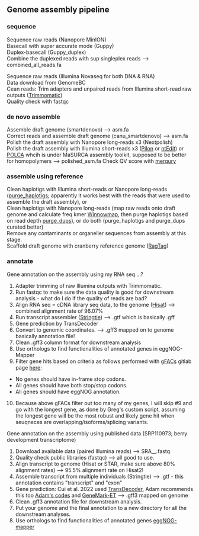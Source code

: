 ## Genome assembly pipeline 

### sequence ###
Sequence raw reads (Nanopore MinION) \
Basecall with super accurate mode (Guppy) \
Duplex-basecall (Guppy_duplex) \
Combine the duplexed reads with sup singleplex reads --> combined_all_reads.fa

Sequence raw reads (Illumina Novaseq for both DNA & RNA) \
Data download from GenomeBC \
Cean reads: Trim adapters and unpaired reads from Illumina short-read raw outputs ([Trimmomatic](https://github.com/usadellab/Trimmomatic)) \
Quality check with fastqc

### de novo assemble ###
Assemble draft genome (smartdenovo) --> asm.fa \
Correct reads and assemble draft genome (canu_smartdenovo) --> asm.fa \
Polish the draft assembly with Nanopore long-reads x3 (Nextpolish) \
Polish the draft assembly with Illumina short-reads x3 ([Pilon](https://github.com/broadinstitute/pilon/wiki) or [ntEdit](https://github.com/bcgsc/ntEdit)) or [POLCA](https://github.com/alekseyzimin/masurca) whcih is under MaSURCA assembly toolkit, supposed to be better for homopolymers --> polished_asm.fa
Check QV score with [merqury](https://github.com/marbl/merqury)

### assemble using reference ###
Clean haplotigs with Illumina short-reads or Nanopore long-reads ([purge_haplotigs](https://bitbucket.org/mroachawri/purge_haplotigs/src/master/); apparently it works best with the reads that were used to assemble the draft assembly), or \
Clean haplotigs with Nanopore long-reads (map raw reads onto draft genome and calculate freq kmer [Winnowmap](https://github.com/marbl/Winnowmap), then purge haplotigs based on read depth [purge_dups](https://github.com/dfguan/purge_dups)), or do both (purge_haplotigs and purge_dups curated better) \
Remove any contaminants or organeller sequences from assembly at this stage. \
Scaffold draft genome with cranberry reference genome ([RagTag](https://github.com/malonge/RagTag/wiki))

### annotate ###
Gene annotation on the assembly using my RNA seq ...?
1. Adapter trimming of raw Illumina outputs with Trimmomatic. 
2. Run fastqc to make sure the data quality is good for downstream analysis - what do I do if the quality of reads are bad? 
3. Align RNA seq = cDNA library seq data, to the genome ([Hisat](http://daehwankimlab.github.io/hisat2/manual/)) --> combined alignment rate of 96.07%
4. Run transcript assembler ([Stringtie](https://ccb.jhu.edu/software/stringtie/index.shtml?t=manual)) --> .gtf which is basically .gff
5. Gene prediction by TransDecoder
6. Convert to genomic coordinates. --> .gff3 mapped on to genome basically annotation file!
7. Clean .gff3 column format for downstream analysis 
8. Use orthologs to find functionalities of annotated genes in eggNOG-Mapper
9. Filter gene hits based on criteria as follows performed with [gFACs](https://www.ncbi.nlm.nih.gov/pmc/articles/PMC6818179/) gitlab page [here](https://gitlab.com/PlantGenomicsLab/gFACs/-/blob/master/run_sample.sh): 
- No genes should have in-frame stop codons. 
- All genes should have both stop/stop codons. 
- All genes should have eggNOG annotation. 
10. Because above gFACs filter out too many of my genes, I will skip #9 and go with the longest gene, as done by Greg's custom script, assuming the longest gene will be the most robust and likely gene hit when seuqneces are overlapping/isoforms/splicing variants. 


Gene annotation on the assembly using published data (SRP110973; berry development transcriptome)
1. Download available data (paired Illumina reads) --> SRA__.fastq 
2. Quality check public libraries (fastqc) --> all good to use. 
3. Align transcript to genome (Hisat or STAR, make sure above 80% alignment rates) --> 95.5% alignment rate on Hisat2! 
4. Assemble transcript from multiple individuals (Stringtie) --> .gtf - this annotation contains "transcript" and "exon" 
5. Gene prediction: Cui et al. 2022 used [TransDecoder](https://github.com/TransDecoder/TransDecoder), Adam recommends this too [Adam's codes](https://github.com/harvardinformatics/GenomeAnnotation/tree/reorg/paper/slurm_scripts/TransDecoder) and [GeneMark-ET](http://exon.gatech.edu/GeneMark/gmes_instructions.html) --> .gff3 mapped on genome
6. Clean .gff3 annotation file for downstream analysis. 
7. Put your genome and the final annotation to a new directory for all the downstream analyses. 
8. Use orthologs to find functionalities of annotated genes [eggNOG-mapper](https://github.com/eggnogdb/eggnog-mapper/tree/2.1.9)



